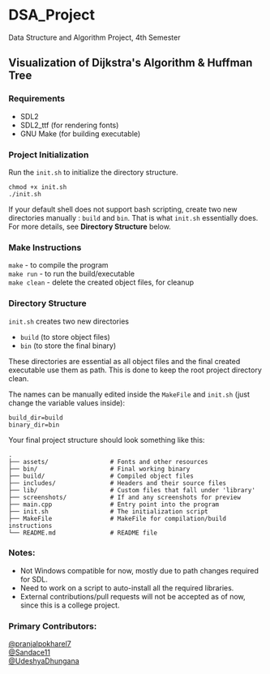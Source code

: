 # DSA_Project
Data Structure and Algorithm Project, 4th Semester

## Visualization of Dijkstra's Algorithm & Huffman Tree


### Requirements
- SDL2
- SDL2_ttf (for rendering fonts)
- GNU Make (for building executable)

### Project Initialization
Run the `init.sh` to initialize the directory structure.
```
chmod +x init.sh
./init.sh
```
If your default shell does not support bash scripting, create two 
new directories manually : `build` and `bin`. That is what `init.sh`
essentially does. For more details, see **Directory Structure** below.

### Make Instructions
`make` - to compile the program\
`make run` - to run the build/executable\
`make clean` - delete the created object files, for cleanup

### Directory Structure
`init.sh` creates two new directories 
- `build` (to store object files)
- `bin` (to store the final binary) 

These directories are essential as all object files and the final
created executable use them as path. This is done to keep the root
project directory clean.

The names can be manually edited inside the `MakeFile` and 
`init.sh` (just change the variable values inside):
```
build_dir=build
binary_dir=bin
```
Your final project structure should look something like this:
```
.
├── assets/                 # Fonts and other resources
├── bin/                    # Final working binary
├── build/                  # Compiled object files
├── includes/               # Headers and their source files
├── lib/                    # Custom files that fall under 'library'
├── screenshots/            # If and any screenshots for preview
├── main.cpp                # Entry point into the program
├── init.sh                 # The initialization script
├── MakeFile                # MakeFile for compilation/build instructions
└── README.md               # README file
```

### Notes:
- Not Windows compatible for now, mostly due to path changes required for SDL.
- Need to work on a script to auto-install all the required libraries.
- External contributions/pull requests will not be accepted as of 
now, since this is a college project.

### Primary Contributors:
[@pranjalpokharel7](https://github.com/pranjalpokharel7)\
[@Sandace11](https://github.com/Sandace11)\
[@UdeshyaDhungana](https://github.com/UdeshyaDhungana)

